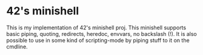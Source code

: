 # 42's minishell

This is my implementation of 42's minishell proj. This minishell supports basic
piping, quoting, redirects, heredoc, envvars, no backslash (!). It is also
possible to use in some kind of scripting-mode by piping stuff to it on the
cmdline.
